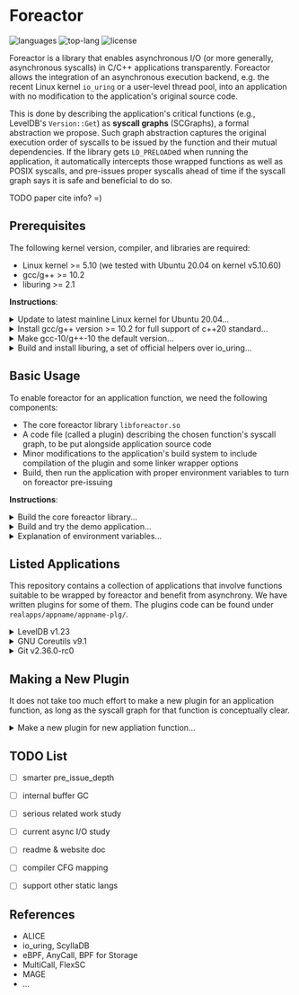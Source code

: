 # Foreactor

![languages](https://img.shields.io/github/languages/count/josehu07/foreactor)
![top-lang](https://img.shields.io/github/languages/top/josehu07/foreactor)
![license](https://img.shields.io/github/license/josehu07/foreactor)

Foreactor is a library that enables asynchronous I/O (or more generally, asynchronous syscalls) in C/C++ applications transparently. Foreactor allows the integration of an asynchronous execution backend, e.g. the recent Linux kernel `io_uring` or a user-level thread pool, into an application with no modification to the application's original source code.

This is done by describing the application's critical functions (e.g., LevelDB's `Version::Get`) as **syscall graphs** (SCGraphs), a formal abstraction we propose. Such graph abstraction captures the original execution order of syscalls to be issued by the function and their mutual dependencies. If the library gets `LD_PRELOAD`ed when running the application, it automatically intercepts those wrapped functions as well as POSIX syscalls, and pre-issues proper syscalls ahead of time if the syscall graph says it is safe and beneficial to do so.

TODO paper cite info? =)


## Prerequisites

The following kernel version, compiler, and libraries are required:

- Linux kernel >= 5.10 (we tested with Ubuntu 20.04 on kernel v5.10.60)
- gcc/g++ >= 10.2
- liburing >= 2.1

**Instructions**:

<details>
<summary>Update to latest mainline Linux kernel for Ubuntu 20.04...</summary>

```bash
wget https://raw.githubusercontent.com/pimlie/ubuntu-mainline-kernel.sh/master/ubuntu-mainline-kernel.sh
sudo chmod +x ubuntu-mainline-kernel.sh
./ubuntu-mainline-kernel.sh -r v5.10     # search for 5.10 versions available
sudo ./ubuntu-mainline-kernel.sh -i v5.10.60
sudo reboot
sudo apt --fix-broken install
```
</details>

<details>
<summary>Install gcc/g++ version >= 10.2 for full support of c++20 standard...</summary>

```bash
sudo apt update
sudo apt upgrade
sudo apt install build-essential gcc-10 g++-10 cpp-10 cmake
```
</details>

<details>
<summary>Make gcc-10/g++-10 the default version...</summary>

```bash
sudo update-alternatives --install /usr/bin/gcc gcc /usr/bin/gcc-10 100
sudo update-alternatives --install /usr/bin/g++ g++ /usr/bin/g++-10 100
sudo update-alternatives --install /usr/bin/gcov gcov /usr/bin/gcov-10 100
```
</details>

<details>
<summary>Build and install liburing, a set of official helpers over io_uring...</summary>

```bash
git clone https://github.com/axboe/liburing.git
cd liburing
make
sudo make install
cd ..
```
</details>


## Basic Usage

To enable foreactor for an application function, we need the following components:

- The core foreactor library `libforeactor.so`
- A code file (called a plugin) describing the chosen function's syscall graph, to be put alongside application source code
- Minor modifications to the application's build system to include compilation of the plugin and some linker wrapper options
- Build, then run the application with proper environment variables to turn on foreactor pre-issuing

**Instructions**:

<details>
<summary>Build the core foreactor library...</summary>

```bash
cd libforeactor
make clean && make
cd ..
```
</details>

<details>
<summary>Build and try the demo application...</summary>

```bash
cd demoapps/demo-cpp
make clean && make
mkdir /tmp/demo_dbdir

# Run the `simple` function without foreactor:
./demo --exper simple2 --dbdir /tmp/demo_dbdir --dump_result

# Run it with foreactor with io_uring backend sqe_async mode,
# with syscall pre-issuing depth of 2
LD_PRELOAD=/path/to/libforeactor/libforeactor.so USE_FOREACTOR=yes \
DEPTH_0=2 QUEUE_0=32 SQE_ASYNC_FLAG_0=yes \
./demo --exper simple2 --dbdir /tmp/demo_dbdir --dump_result
```

See `demo-cpp-src/hijackees.cpp` and `demo-cpp-plg/` for all the example functions and their corresponding plugins.
</details>

<details>
<summary>Explanation of environment variables...</summary>

- `LD_PRELOAD`: absolute path to the `libforeactor.so` dynamic library
- `USE_FOREACTOR`: string `yes` means using foreactor, otherwise not
- `DEPTH_{SCGRAPH_ID}`: non-negative number specifying how many syscalls should foreactor try to pre-issue ahead of time; each SCGraph has its separate depth configuration
- Backend configuration variables:
    - To use io_uring, set `QUEUE_{SCGRAPH_ID}` to the io_uring queue-pair capacity (must be greater than depth) and `SQE_ASYNC_FLAG_{SCGRAPH_ID}` to `yes` if forcing multiple kernel io_wq threads (i.e., setting `IOSQE_ASYNC` flag for each syscall handed off to io_uring)
    - To use user-level thread pool, set `UTHREADS_{SCGRAPH_ID}` to the number of worker threads of the thread pool for this SCGraph

An application can have multiple wrapped functions, each corresponding to a separate SCGraph plugin file with its unique SCGraph ID. The ID is set by the plugin file when `foreactor_CreateSCGraph()` is called.
</details>


## Listed Applications

This repository contains a collection of applications that involve functions suitable to be wrapped by foreactor and benefit from asynchrony. We have written plugins for some of them. The plugins code can be found under `realapps/appname/appname-plg/`.

<details>
<summary>LevelDB v1.23</summary>

| Function | Note |
| :-: | :- |
| `Version::Get` | Chained `pread`s with possible `open`s and early exits |

Build and run:

```bash
cd realapps/leveldb
make clean && make
python3 run-all.py -h   # TODO better instructions
```
</details>

<details>
<summary>GNU Coreutils v9.1</summary>

| Function | Note |
| :-: | :- |
| `TODO` | TODO |

Build and run:

```bash
cd realapps/coreutils
make clean && make
# TODO something
```
</details>

<details>
<summary>Git v2.36.0-rc0</summary>

| Function | Note |
| :-: | :- |
| `TODO` | TODO |

Build and run:

```bash
sudo apt install libcurl4-openssl-dev
cd realapps/git
make clean && make
# TODO something
```
</details>


## Making a New Plugin

It does not take too much effort to make a new plugin for an application function, as long as the syscall graph for that function is conceptually clear.

<details>
<summary>Make a new plugin for new appliation function...</summary>

```bash
objdump -t path/to/original/app/file.o | grep funcname_keyword
```

TODO describe linker wrapping procedure

TODO complete tutorial
</details>


## TODO List

- [ ] smarter pre_issue_depth
- [ ] internal buffer GC
- [ ] serious related work study
- [ ] current async I/O study
- [ ] readme & website doc
- [ ] compiler CFG mapping
- [ ] support other static langs


## References

- ALICE
- io_uring, ScyllaDB
- eBPF, AnyCall, BPF for Storage
- MultiCall, FlexSC
- MAGE
- ...
